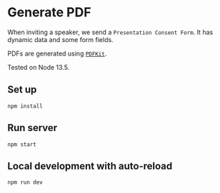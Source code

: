 # Generate PDF

When inviting a speaker, we send a `Presentation Consent Form`. It has dynamic data and some form fields.

PDFs are generated using [`PDFKit`](https://github.com/foliojs/pdfkit).

Tested on Node 13.5.

## Set up

`npm install`

## Run server

`npm start`

## Local development with auto-reload

`npm run dev`
